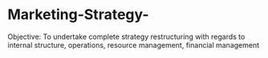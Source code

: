 # Marketing-Strategy-
 Objective: To undertake complete strategy restructuring with regards to internal structure, operations, resource management, financial management
